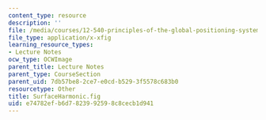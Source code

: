 ```yaml
---
content_type: resource
description: ''
file: /media/courses/12-540-principles-of-the-global-positioning-system-spring-2012/e74782efb6d7823992598c8cecb1d941_SurfaceHarmonic.fig
file_type: application/x-xfig
learning_resource_types:
- Lecture Notes
ocw_type: OCWImage
parent_title: Lecture Notes
parent_type: CourseSection
parent_uid: 7db57be8-2ce7-e0cd-b529-3f5578c683b0
resourcetype: Other
title: SurfaceHarmonic.fig
uid: e74782ef-b6d7-8239-9259-8c8cecb1d941
---
```

